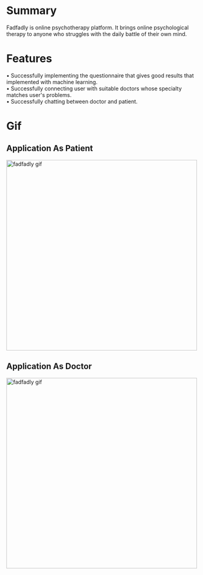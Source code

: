 # Summary
Fadfadly is online psychotherapy platform.
It brings online psychological therapy to anyone who struggles with the daily battle of their own mind.

# Features
• Successfully implementing the questionnaire that gives good results that implemented with machine
learning.</br>
• Successfully connecting user with suitable doctors whose specialty matches user's problems.</br>
• Successfully chatting between doctor and patient. 

# Gif
## Application As Patient </br>
<img src="https://github.com/mariam-elkirch/Videos/blob/master/Patient.gif" alt="fadfadly gif" title="fadfadly gif" width="500"/>

## Application As Doctor </br>
<img src="https://github.com/mariam-elkirch/Videos/blob/master/doctor.gif" alt="fadfadly gif" title="fadfadly gif" width="500"/>
